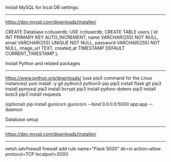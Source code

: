 Install MySQL for local DB settings:
**********************************************
https://dev.mysql.com/downloads/installer/

CREATE Database ccituserdb;
USE ccituserdb;
CREATE TABLE users (
    id INT PRIMARY KEY AUTO_INCREMENT,
    name VARCHAR(255) NOT NULL,
    email VARCHAR(255) UNIQUE NOT NULL,
    password VARCHAR(255) NOT NULL,
    image_url TEXT,
    created_at TIMESTAMP DEFAULT CURRENT_TIMESTAMP
);

Install Python and related packages
*****************************************
https://www.python.org/downloads/
(use pip3 command for the Linux instances)
yum install -y git python3 python3-pip
pip3 install flask git
pip3 install pymysql
pip3 install bcrypt
pip3 install python-dotenv
pip3 install boto3
pip3 install requests

(optional)
pip install gunicorn
gunicorn --bind 0.0.0.0:5000 app:app --daemon


Database setup
********************************************
https://dev.mysql.com/downloads/installer/
********************************************


netsh advfirewall firewall add rule name="Flask 5000" dir=in action=allow protocol=TCP localport=5000
